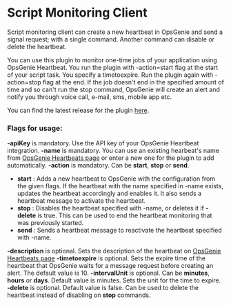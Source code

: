 # Script Monitoring Client

Script monitoring client can create a new heartbeat in OpsGenie and send a signal request; with a single command. Another command can disable or delete the heartbeat. 

You can use this plugin to monitor one-time jobs of your application using OpsGenie Heartbeat. You run the plugin with -action=start flag at the start of your script task. You specify a timetoexpire. Run the plugin again with -action=stop flag at the end. If the job doesn't end in the specified amount of time and so can't run the stop command,  OpsGenie will create an alert and notify you through voice call, e-mail, sms, mobile app etc. 

You can find the latest release for the plugin [here](https://github.com/opsgenie/opsgenie-heartbeat/releases/latest).

### Flags for usage:
**-apiKey** is mandatory. Use the API key of your OpsGenie Heartbeat integration.
**-name** is mandatory. You can use an existing hearbeat's name from [OpsGenie Heartbeats page](https://docs.opsgenie.com/docs/heartbeat-monitoring) or enter a new one for the plugin to add automatically.
**-action** is mandatory. Can be **start**, **stop** or **send**.
* **start** : Adds a new heartbeat to OpsGenie with the configuration from the given flags. If the heartbeat with the name specified in -name exists, updates the heartbeat accordingly and enables it. It also sends a heartbeat message to activate the heartbeat. 
* **stop** : Disables the heartbeat specified with -name, or deletes it if **-delete** is true. This can be used to end the heartbeat monitoring that was previously started.
* **send** : Sends a heartbeat message to reactivate the heartbeat specified with -name.

**-description** is optional. Sets the description of the heartbeat on [OpsGenie Heartbeats page](https://docs.opsgenie.com/docs/heartbeat-monitoring)
**-timetoexpire** is optional. Sets the expire time of the heartbeat that OpsGenie waits for a message request before creating an alert. The default value is 10.
**-intervalUnit** is optional. Can be **minutes**, **hours** or **days**. Default value is minutes. Sets the unit for the time to expire.
**-delete** is optional. Default value is false. Can be used to delete the heartbeat instead of disabling on **stop** commands.
